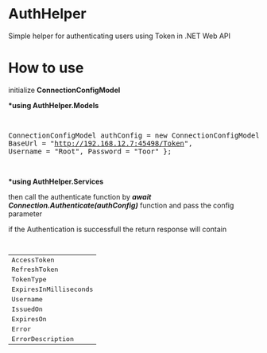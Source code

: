 # AuthHelper
Simple helper for authenticating users using Token in .NET Web API



# How to use



initialize <b>ConnectionConfigModel</b>
<p>
<b>*using AuthHelper.Models</b>
</p>
<pre>

ConnectionConfigModel authConfig = new ConnectionConfigModel() {
            BaseUrl = "http://192.168.12.7:45498/Token",
            Username = "Root",
            Password = "Toor"
          };

</pre>

<b>*using AuthHelper.Services</b>
<p>
then call the authenticate function by <b><i>await Connection.Authenticate(authConfig)</i></b> function and pass the config parameter
</p>
if the Authentication is successfull the return response will contain

<pre>
    <table style="width:100%">
      <tr>
        <td>AccessToken</td>
      </tr>
      <tr>
        <td>RefreshToken</td>
      </tr>
      <tr>
        <td>TokenType</td>
      </tr>
      <tr>
        <td>ExpiresInMilliseconds</td>
      </tr>
      <tr>
        <td>Username</td>
      </tr>
      <tr>
        <td>IssuedOn</td>
      </tr>
      <tr>
        <td>ExpiresOn</td>
      </tr>
      <tr>
        <td>Error</td>
      </tr>
      <tr>
        <td>ErrorDescription</td>
      </tr>
     
    </table>
</pre>
